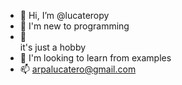 - 👋 Hi, I’m @lucateropy
- 👀 I'm new to programming
- 🌱  
it's just a hobby
- 💞️  I'm looking to learn from examples
- 📫  arpalucatero@gmail.com
<!---
lucateropy/lucateropy is a ✨ special ✨ repository because its `README.md` (this file) appears on your GitHub profile.
You can click the Preview link to take a look at your changes.
--->
